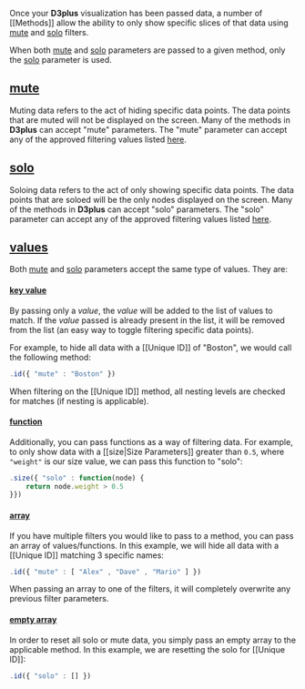 Once your **D3plus** visualization has been passed data, a number of [[Methods]] allow the ability to only show specific slices of that data using [mute](#mute) and [solo](#solo) filters.

When both [mute](#mute) and [solo](#solo) parameters are passed to a given method, only the [solo](#solo) parameter is used.

## <a name="mute" href="#wiki-mute">mute</a>

Muting data refers to the act of hiding specific data points. The data points that are muted will not be displayed on the screen. Many of the methods in **D3plus** can accept "mute" parameters. The "mute" parameter can accept any of the approved filtering values listed [here](#values).

## <a name="solo" href="#wiki-solo">solo</a>

Soloing data refers to the act of only showing specific data points. The data points that are soloed will be the only nodes displayed on the screen. Many of the methods in **D3plus** can accept "solo" parameters. The "solo" parameter can accept any of the approved filtering values listed [here](#values).

## <a name="values" href="#wiki-values">values</a>

Both [mute](#mute) and [solo](#solo) parameters accept the same type of values. They are:

#### <a name="value" href="#wiki-value">key value</a>

By passing only a *value*, the *value* will be added to the list of values to match. If the *value* passed is already present in the list, it will be removed from the list (an easy way to toggle filtering specific data points).

For example, to hide all data with a [[Unique ID]] of "Boston", we would call the following method:

```js
.id({ "mute" : "Boston" })
```

When filtering on the [[Unique ID]] method, all nesting levels are checked for matches (if nesting is applicable).

#### <a name="function" href="#wiki-function">function</a>

Additionally, you can pass functions as a way of filtering data. For example, to only show data with a [[size|Size Parameters]] greater than ```0.5```, where ```"weight"``` is our size value, we can pass this function to "solo":

```js
.size({ "solo" : function(node) {
	return node.weight > 0.5
}})
```

#### <a name="array" href="#wiki-array">array</a>

If you have multiple filters you would like to pass to a method, you can pass an array of values/functions. In this example, we will hide all data with a [[Unique ID]] matching 3 specific names:

```js
.id({ "mute" : [ "Alex" , "Dave" , "Mario" ] })
```

When passing an array to one of the filters, it will completely overwrite any previous filter parameters.

#### <a name="empty" href="#wiki-empty">empty array</a>

In order to reset all solo or mute data, you simply pass an empty array to the applicable method. In this example, we are resetting the solo for [[Unique ID]]:

```js
.id({ "solo" : [] })
```
